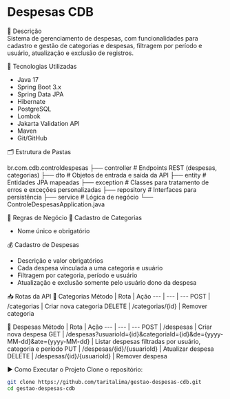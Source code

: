 # Despesas CDB

🏦 Descrição  
Sistema de gerenciamento de despesas, com funcionalidades para cadastro e gestão de categorias e despesas, filtragem por período e usuário, atualização e exclusão de registros.

🚀 Tecnologias Utilizadas

- Java 17
- Spring Boot 3.x
- Spring Data JPA
- Hibernate
- PostgreSQL
- Lombok
- Jakarta Validation API
- Maven
- Git/GitHub

🗂️ Estrutura de Pastas

br.com.cdb.controldespesas
├── controller     # Endpoints REST (despesas, categorias)
├── dto            # Objetos de entrada e saída da API
├── entity         # Entidades JPA mapeadas
├── exception      # Classes para tratamento de erros e exceções personalizadas
├── repository     # Interfaces para persistência
├── service        # Lógica de negócio
└── ControleDespesasApplication.java

📌 Regras de Negócio
👤 Cadastro de Categorias

- Nome único e obrigatório

💰 Cadastro de Despesas

- Descrição e valor obrigatórios
- Cada despesa vinculada a uma categoria e usuário
- Filtragem por categoria, período e usuário
- Atualização e exclusão somente pelo usuário dono da despesa

📥 Rotas da API
👥 Categorias
Método | Rota | Ação
--- | --- | ---
POST | /categorias | Criar nova categoria
DELETE | /categorias/{id} | Remover categoria

🧾 Despesas
Método | Rota | Ação
--- | --- | ---
POST | /despesas | Criar nova despesa
GET | /despesas?usuarioId={id}&categoriaId={id}&de={yyyy-MM-dd}&ate={yyyy-MM-dd} | Listar despesas filtradas por usuário, categoria e período
PUT | /despesas/{id}/{usuarioId} | Atualizar despesa
DELETE | /despesas/{id}/{usuarioId} | Remover despesa

▶️ Como Executar o Projeto
Clone o repositório:

```bash
git clone https://github.com/taritalima/gestao-despesas-cdb.git
cd gestao-despesas-cdb
```
